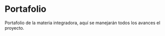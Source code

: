 # Portafolio
Portafolio de la materia integradora, aquí se manejarán todos los avances el proyecto.
